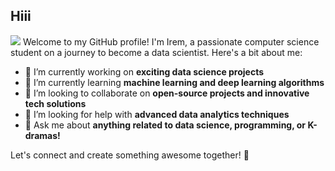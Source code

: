 ## Hiii
![](https://i.imgur.com/J2BI6ma.gif)
Welcome to my GitHub profile! I'm Irem, a passionate computer science student on a journey to become a data scientist. Here's a bit about me:

- 🔭 I’m currently working on **exciting data science projects**
- 🌱 I’m currently learning **machine learning and deep learning algorithms**
- 👯 I’m looking to collaborate on **open-source projects and innovative tech solutions**
- 🤔 I’m looking for help with **advanced data analytics techniques**
- 💬 Ask me about **anything related to data science, programming, or K-dramas!**

Let's connect and create something awesome together! 🚀
